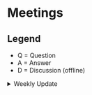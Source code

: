 # Meetings

## Legend

* Q = Question
* A = Answer
* D = Discussion (offline)

<details>

<summary>Weekly Update</summary>

* [10.09.2020](./10.09.2020.md)
* [17.09.2020](./17.09.2020.md)
* [24.09.2020](./24.09.2020.md)
* [01.10.2020](./01.10.2020.md)
* [08.10.2020](./08.10.2020.md)
* [15.10.2020](./15.10.2020.md)
* [22.10.2020](./22.10.2020.md)
* [12.11.2020](./12.11.2020.md)
* [19.11.2020](./19.11.2020.md)

</details>

